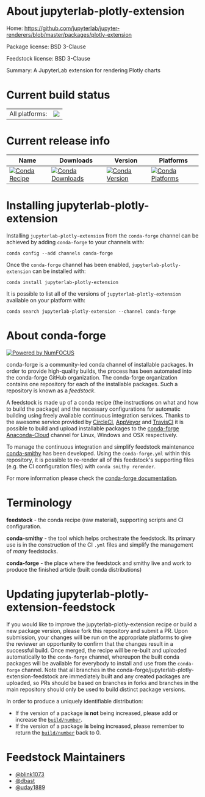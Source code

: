 About jupyterlab-plotly-extension
=================================

Home: https://github.com/jupyterlab/jupyter-renderers/blob/master/packages/plotly-extension

Package license: BSD 3-Clause

Feedstock license: BSD 3-Clause

Summary: A JupyterLab extension for rendering Plotly charts



Current build status
====================


<table><tr><td>All platforms:</td>
    <td>
      <a href="https://dev.azure.com/conda-forge/feedstock-builds/_build/latest?definitionId=6481&branchName=master">
        <img src="https://dev.azure.com/conda-forge/feedstock-builds/_apis/build/status/jupyterlab-plotly-extension-feedstock?branchName=master">
      </a>
    </td>
  </tr>
</table>

Current release info
====================

| Name | Downloads | Version | Platforms |
| --- | --- | --- | --- |
| [![Conda Recipe](https://img.shields.io/badge/recipe-jupyterlab--plotly--extension-green.svg)](https://anaconda.org/conda-forge/jupyterlab-plotly-extension) | [![Conda Downloads](https://img.shields.io/conda/dn/conda-forge/jupyterlab-plotly-extension.svg)](https://anaconda.org/conda-forge/jupyterlab-plotly-extension) | [![Conda Version](https://img.shields.io/conda/vn/conda-forge/jupyterlab-plotly-extension.svg)](https://anaconda.org/conda-forge/jupyterlab-plotly-extension) | [![Conda Platforms](https://img.shields.io/conda/pn/conda-forge/jupyterlab-plotly-extension.svg)](https://anaconda.org/conda-forge/jupyterlab-plotly-extension) |

Installing jupyterlab-plotly-extension
======================================

Installing `jupyterlab-plotly-extension` from the `conda-forge` channel can be achieved by adding `conda-forge` to your channels with:

```
conda config --add channels conda-forge
```

Once the `conda-forge` channel has been enabled, `jupyterlab-plotly-extension` can be installed with:

```
conda install jupyterlab-plotly-extension
```

It is possible to list all of the versions of `jupyterlab-plotly-extension` available on your platform with:

```
conda search jupyterlab-plotly-extension --channel conda-forge
```


About conda-forge
=================

[![Powered by NumFOCUS](https://img.shields.io/badge/powered%20by-NumFOCUS-orange.svg?style=flat&colorA=E1523D&colorB=007D8A)](http://numfocus.org)

conda-forge is a community-led conda channel of installable packages.
In order to provide high-quality builds, the process has been automated into the
conda-forge GitHub organization. The conda-forge organization contains one repository
for each of the installable packages. Such a repository is known as a *feedstock*.

A feedstock is made up of a conda recipe (the instructions on what and how to build
the package) and the necessary configurations for automatic building using freely
available continuous integration services. Thanks to the awesome service provided by
[CircleCI](https://circleci.com/), [AppVeyor](https://www.appveyor.com/)
and [TravisCI](https://travis-ci.org/) it is possible to build and upload installable
packages to the [conda-forge](https://anaconda.org/conda-forge)
[Anaconda-Cloud](https://anaconda.org/) channel for Linux, Windows and OSX respectively.

To manage the continuous integration and simplify feedstock maintenance
[conda-smithy](https://github.com/conda-forge/conda-smithy) has been developed.
Using the ``conda-forge.yml`` within this repository, it is possible to re-render all of
this feedstock's supporting files (e.g. the CI configuration files) with ``conda smithy rerender``.

For more information please check the [conda-forge documentation](https://conda-forge.org/docs/).

Terminology
===========

**feedstock** - the conda recipe (raw material), supporting scripts and CI configuration.

**conda-smithy** - the tool which helps orchestrate the feedstock.
                   Its primary use is in the construction of the CI ``.yml`` files
                   and simplify the management of *many* feedstocks.

**conda-forge** - the place where the feedstock and smithy live and work to
                  produce the finished article (built conda distributions)


Updating jupyterlab-plotly-extension-feedstock
==============================================

If you would like to improve the jupyterlab-plotly-extension recipe or build a new
package version, please fork this repository and submit a PR. Upon submission,
your changes will be run on the appropriate platforms to give the reviewer an
opportunity to confirm that the changes result in a successful build. Once
merged, the recipe will be re-built and uploaded automatically to the
`conda-forge` channel, whereupon the built conda packages will be available for
everybody to install and use from the `conda-forge` channel.
Note that all branches in the conda-forge/jupyterlab-plotly-extension-feedstock are
immediately built and any created packages are uploaded, so PRs should be based
on branches in forks and branches in the main repository should only be used to
build distinct package versions.

In order to produce a uniquely identifiable distribution:
 * If the version of a package **is not** being increased, please add or increase
   the [``build/number``](https://conda.io/docs/user-guide/tasks/build-packages/define-metadata.html#build-number-and-string).
 * If the version of a package **is** being increased, please remember to return
   the [``build/number``](https://conda.io/docs/user-guide/tasks/build-packages/define-metadata.html#build-number-and-string)
   back to 0.

Feedstock Maintainers
=====================

* [@blink1073](https://github.com/blink1073/)
* [@dbast](https://github.com/dbast/)
* [@uday1889](https://github.com/uday1889/)

